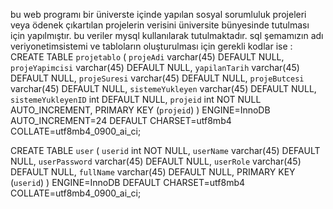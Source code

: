bu web programı bir üniverste içinde yapılan sosyal sorumluluk projeleri veya ödenek çıkartılan projelerin verisini üniversite bünyesinde tutulması için yapılmıştır. bu veriler mysql kullanılarak tutulmaktadır. sql şemamızın adı veriyonetimsistemi ve tabloların oluşturulması için gerekli kodlar ise : 
CREATE TABLE `projetablo` (
  `projeAdi` varchar(45) DEFAULT NULL,
  `projeYapimcisi` varchar(45) DEFAULT NULL,
  `yapilanTarih` varchar(45) DEFAULT NULL,
  `projeSuresi` varchar(45) DEFAULT NULL,
  `projeButcesi` varchar(45) DEFAULT NULL,
  `sistemeYukleyen` varchar(45) DEFAULT NULL,
  `sistemeYukleyenID` int DEFAULT NULL,
  `projeid` int NOT NULL AUTO_INCREMENT,
  PRIMARY KEY (`projeid`)
) ENGINE=InnoDB AUTO_INCREMENT=24 DEFAULT CHARSET=utf8mb4 COLLATE=utf8mb4_0900_ai_ci;

CREATE TABLE `user` (
  `userid` int NOT NULL,
  `userName` varchar(45) DEFAULT NULL,
  `userPassword` varchar(45) DEFAULT NULL,
  `userRole` varchar(45) DEFAULT NULL,
  `fullName` varchar(45) DEFAULT NULL,
  PRIMARY KEY (`userid`)
) ENGINE=InnoDB DEFAULT CHARSET=utf8mb4 COLLATE=utf8mb4_0900_ai_ci;
